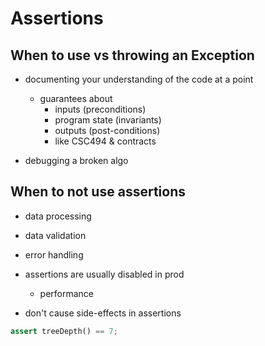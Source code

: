 # Assertions

## When to use vs throwing an Exception

- documenting your understanding of the code at a point
    - guarantees about
        - inputs (preconditions)
        - program state (invariants)
        - outputs (post-conditions)
        - like CSC494 & contracts

- debugging a broken algo

## When to not use assertions

- data processing
- data validation
- error handling

- assertions are usually disabled in prod
    - performance

- don't cause side-effects in assertions

```python
assert treeDepth() == 7;
```